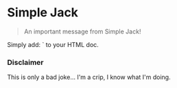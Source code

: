# Simple Jack

> An important message from Simple Jack!

Simply add: `<script src="https://cdn.rawgit.com/johnie/simple-jack/master/simple-jack.js"></script> to your HTML doc.

### Disclaimer

This is only a bad joke… I'm a crip, I know what I'm doing.
